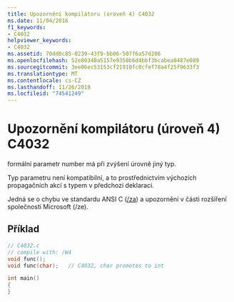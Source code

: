 ```yaml
---
title: Upozornění kompilátoru (úroveň 4) C4032
ms.date: 11/04/2016
f1_keywords:
- C4032
helpviewer_keywords:
- C4032
ms.assetid: 70dd0c85-0239-43f9-bb06-507f6a57d206
ms.openlocfilehash: 52e80340a5157e9350b6d4bbf3bcabea0487e089
ms.sourcegitcommit: 3ee06ec53153cf21910fc8cfef78a4f25f9633f3
ms.translationtype: MT
ms.contentlocale: cs-CZ
ms.lasthandoff: 11/26/2019
ms.locfileid: "74541249"
---
```

# <a name="compiler-warning-level-4-c4032"></a>Upozornění kompilátoru (úroveň 4) C4032

formální parametr number má při zvýšení úrovně jiný typ.

Typ parametru není kompatibilní, a to prostřednictvím výchozích propagačních akcí s typem v předchozí deklaraci.

Jedná se o chybu ve standardu ANSI C ([/za](../../build/reference/za-ze-disable-language-extensions.md)) a upozornění v části rozšíření společnosti Microsoft (/ze).

## <a name="example"></a>Příklad

```c
// C4032.c
// compile with: /W4
void func();
void func(char);   // C4032, char promotes to int

int main()
{
}
```
